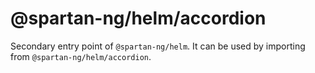 # @spartan-ng/helm/accordion

Secondary entry point of `@spartan-ng/helm`. It can be used by importing from `@spartan-ng/helm/accordion`.
